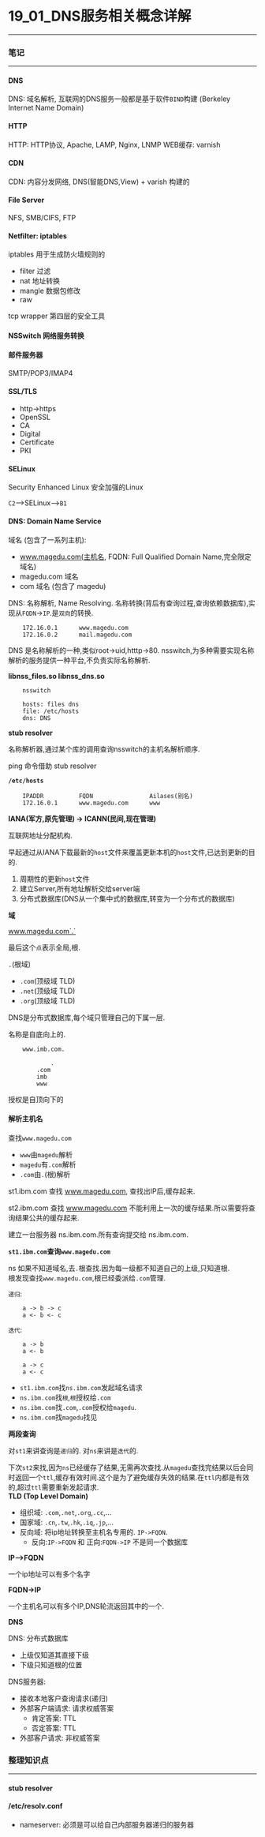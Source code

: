 # 19_01_DNS服务相关概念详解

---

### 笔记

---

#### DNS

DNS: 域名解析, 互联网的DNS服务一般都是基于软件`BIND`构建 (Berkeley Internet Name Domain)

#### HTTP

HTTP: HTTP协议, Apache, LAMP, Nginx, LNMP
WEB缓存: varnish

#### CDN

CDN: 内容分发网络, DNS(智能DNS,View) + varish 构建的

#### File Server

NFS, SMB/CIFS, FTP

#### Netfilter: iptables

iptables 用于生成防火墙规则的

* filter 过滤
* nat 地址转换
* mangle 数据包修改
* raw

tcp wrapper 第四层的安全工具 

#### NSSwitch 网络服务转换

#### 邮件服务器

SMTP/POP3/IMAP4

#### SSL/TLS

* http->https
* OpenSSL
* CA
* Digital
* Certificate
* PKI

#### SELinux

Security Enhanced Linux 安全加强的Linux

`C2`-->SELinux-->`B1`

#### DNS: Domain Name Service

域名 (包含了一系列主机): 

* www.magedu.com(主机名, FQDN: Full Qualified Domain Name,完全限定域名)
* magedu.com 域名
* com 域名 (包含了 magedu)

DNS: 名称解析, Name Resolving. 名称转换(背后有查询过程,查询依赖数据库),实现从`FQDN`->`IP`.是`双向`的转换.

		172.16.0.1		www.magedu.com
		172.16.0.2		mail.magedu.com
		
DNS 是名称解析的一种,类似root->uid,htttp->80. nsswitch,为多种需要实现名称解析的服务提供一种平台,不负责实际名称解析.		

**libnss_files.so libnss_dns.so**

		nsswitch
		
		hosts: files dns
		file: /etc/hosts
		dns: DNS
		
**stub resolver**

名称解析器,通过某个库的调用查询nsswitch的主机名解析顺序.

ping 命令借助 stub resolver	

**`/etc/hosts`**

		IPADDR			FQDN				Ailases(别名)	
		172.16.0.1		www.magedu.com		www
		
**IANA(军方,原先管理) -> ICANN(民间,现在管理)**

互联网地址分配机构.

早起通过从IANA下载最新的`host`文件来覆盖更新本机的`host`文件,已达到更新的目的.

1. 周期性的更新`host`文件
2. 建立Server,所有地址解析交给server端
3. 分布式数据库(DNS从一个集中式的数据库,转变为一个分布式的数据库)
		
**域**		
		
www.magedu.com`.`

最后这个`点`表示全局,根.	

`.`(根域)

* `.com`(顶级域 TLD)
* `.net`(顶级域 TLD)
* `.org`(顶级域 TLD)	
		
DNS是分布式数据库,每个域只管理自己的下属一层.

名称是自底向上的.

		www.imb.com.
		
				.
			.com
			imb
			www	
			
授权是自顶向下的

#### 解析主机名

查找`www.magedu.com`

* `www`由`magedu`解析
* `magedu`有`.com`解析
* `.com`由`.`(根)解析

st1.ibm.com 查找 www.magedu.com, 查找出IP后,缓存起来.

st2.ibm.com 查找 www.magedu.com 不能利用上一次的缓存结果.所以需要将查询结果公共的缓存起来.

建立一台服务器 ns.ibm.com.所有查询提交给 ns.ibm.com.

**`st1.ibm.com`查询`www.magedu.com`**

ns 如果不知道域名,去`.`根查找.因为每一级都不知道自己的上级,只知道根.  
根发现查找`www.magedu.com`,根已经委派给`.com`管理.  

`递归`:

		a -> b -> c
		a <- b <- c
		
`迭代`:
		
		a -> b
		a <- b
		
		a -> c
		a <- c

* `st1.ibm.com`找`ns.ibm.com`发起域名请求
* `ns.ibm.com`找`根`,`根`授权给`.com`
* `ns.ibm.com`找`.com`,`.com`授权给`magedu`.
* `ns.ibm.com`找`magedu`找见

**两段查询**
		
对`st1`来讲查询是`递归`的.
对`ns`来讲是`迭代`的.
		
下次`st2`来找,因为`ns`已经缓存了结果,无需再次查找.从`magedu`查找完结果以后会同时返回一个`ttl`,缓存有效时间.这个是为了避免缓存失效的结果.在`ttl`内都是有效的,超过`ttl`需要重新发起请求.			
**TLD (Top Level Domain)**

* 组织域: `.com`,`.net`,`.org`,`.cc`,...
* 国家域: `.cn`,`.tw`,`.hk`,`.iq`,`.jp`,...
* 反向域: 将ip地址转换至主机名专用的. `IP->FQDN`.	
	* 反向:`IP->FQDN` 和 正向:`FQDN->IP` 不是同一个数据库
		
**IP-->FQDN**

一个ip地址可以有多个名字

**FQDN->IP**		
		
一个主机名可以有多个IP,DNS轮流返回其中的一个.

**DNS**

DNS: 分布式数据库

* 上级仅知道其直接下级
* 下级只知道根的位置		
	
DNS服务器:

* 接收本地客户查询请求(递归)
* 外部客户端请求: 请求权威答案
	* 肯定答案: TTL
	* 否定答案: TTL
* 外部客户请求: 非权威答案
		
### 整理知识点

---

#### stub resolver

#### /etc/resolv.conf

* nameserver: 必须是可以给自己内部服务器递归的服务器
